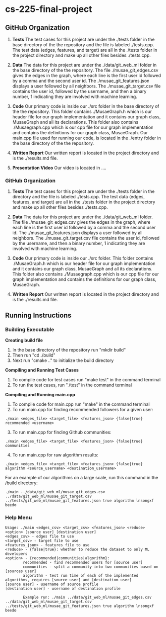 # cs-225-final-project
## GitHub Organization ##

1. **Tests** The test cases for this project are under the ./tests folder in the base directory of the the repository and the file is labeled ./tests.cpp. The test data (edges, features, and target) are all in the ./tests folder in the project directory and make up all other files besides ./tests.cpp.

2. **Data** The data for this project are under the ./data/git_web_ml folder in the base directory of the the repository. The file ./musae_git_edges.csv gives the edges in the graph, where each line is the first user id followed by a comma and the second user id. The ./musae_git_features.json displays a user followed by all neighbors. The ./musae_git_target.csv file contains the user id, followed by the username, and then a binary number, 1 indicating they are involved with machine learning.

3. **Code** Our primary code is inside our ./src folder in the base directory of the the repository. This folder contains ./MusaeGraph.h which is our header file for our graph implementation and it contains our graph class, MusaeGraph and all its declarations. This folder also contains ./Musaegraph.cpp which is our cpp file for our graph implementation and contains the definitions for our graph class, MusaeGraph. Our main.cpp file used for running our code, is located in the ./entry folder in the base directory of the the repository.

4. **Written Report** Our written report is located in the project directory and is the ./results.md file.

5. **Presentation Video** Our video is located in ....

### GitHub Organization ###

1. **Tests** The test cases for this project are under the ./tests folder in the directory and the file is labeled ./tests.cpp. The test data (edges, features, and target) are all in the ./tests folder in the project directory and make up all other files besides ./tests.cpp.

2. **Data** The data for this project are under the ./data/git_web_ml folder. The file ./musae_git_edges.csv gives the edges in the graph, where each line is the first user id followed by a comma and the second user id. The ./musae_git_features.json displays a user followed by all neighbors. The ./musae_git_target.csv file contains the user id, followed by the username, and then a binary number, 1 indicating they are involved with machine learning.

3. **Code** Our primary code is inside our ./src folder. This folder contains ./MusaeGraph.h which is our header file for our graph implementation and it contains our graph class, MusaeGraph and all its declarations. This folder also contains ./Musaegraph.cpp which is our cpp file for our graph implementation and contains the definitions for our graph class, MusaeGraph.

4. **Written Report** Our written report is located in the project directory and is the ./results.md file.

## Running Instructions ##

### Building Executable

**Creating build file**
1. In the base directory of the repository run "mkdir build"
2. Then run "cd ./build"
3. Next run "cmake .." to initialize the build directory

**Compiling and Running Test Cases**
1. To compile code for test cases run "make test" in the command terminal
2. To run the test cases, run "./test" in the command terminal

**Compiling and Running main.cpp**
1. To compile code for main.cpp run "make" in the command terminal
2. To run main.cpp for finding recommended followers for a given user:

```
./main <edges_file> <target_file> <features_json> {false|true} recommended <username>
```

3. To run main.cpp for finding Github communities:

```
./main <edges_file> <target_file> <features_json> {false|true} communities
```

4. To run main.cpp for raw algorithm results:

```
./main <edges_file> <target_file> <features_json> {false|true} algorithm <source_username> <destination_username>
```

For an example of our algorithms on a large scale, run this command in the /build directory:

```
./main ../data/git_web_ml/musae_git_edges.csv ../data/git_web_ml/musae_git_target.csv ../tests/git_web_ml/musae_git_features.json true algorithm lnsongxf beedo
```

### Help Menu ###

```
Usage: ./main <edges_csv> <target_csv> <features_json> <reduce> <option> [source user] [destination user]
<edges_csv> - edges file to use
<target_csv> - target file to use
<features_json> - features file to use
<reduce> - {false|true}: whether to reduce the dataset to only ML developers
<option> - {recommended|communities|algorithm}:
        recommended - find recommended users for [source user]
        communities - split a community into two communities based on [sources user]
        algorithm - test run time of each of the implemented algorithms, requires [source user] and [destination user]
[source user] - username of source profile
[destination user] - username of destination profile

        Example run: ./main ../data/git_web_ml/musae_git_edges.csv ../data/git_web_ml/musae_git_target.csv ../tests/git_web_ml/musae_git_features.json true algorithm lnsongxf beedo
```